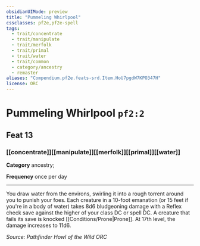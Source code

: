 ```yaml
---
obsidianUIMode: preview
title: "Pummeling Whirlpool"
cssclasses: pf2e,pf2e-spell
tags:
  - trait/concentrate
  - trait/manipulate
  - trait/merfolk
  - trait/primal
  - trait/water
  - trait/common
  - category/ancestry
  - remaster
aliases: "Compendium.pf2e.feats-srd.Item.HoU7pgdW7KPO347H"
license: ORC
---
```

# Pummeling Whirlpool `pf2:2`
## Feat 13
### [[concentrate]][[manipulate]][[merfolk]][[primal]][[water]]

**Category** ancestry; 




**Frequency** once per day

* * *

You draw water from the environs, swirling it into a rough torrent around you to punish your foes. Each creature in a 10-foot emanation (or 15 feet if you're in a body of water) takes 8d6 bludgeoning damage with a Reflex check save against the higher of your class DC or spell DC. A creature that fails its save is knocked [[Conditions/Prone|Prone]]. At 17th level, the damage increases to 11d6.

*Source: Pathfinder Howl of the Wild*
*ORC*